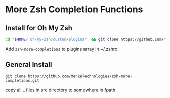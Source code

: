 # More Zsh Completion Functions


## Install for Oh My Zsh

```sh
cd "$HOME/.oh-my-zsh/custom/plugins"  && git clone https://github.com/MenkeTechnologies/zsh-more-completions.git
```

Add `zsh-more-completions` to plugins array in ~/.zshrc

## General Install

`git clone https://github.com/MenkeTechnologies/zsh-more-completions.git`

copy all _ files in src directory to somewhere in fpath

